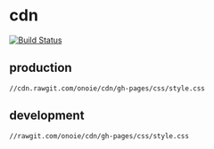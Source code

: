 # cdn
[![Build Status](https://travis-ci.org/onoie/cdn.svg?branch=master)](https://travis-ci.org/onoie/cdn)
## production
```
//cdn.rawgit.com/onoie/cdn/gh-pages/css/style.css
```
## development
```
//rawgit.com/onoie/cdn/gh-pages/css/style.css
```